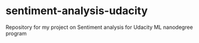 # sentiment-analysis-udacity
Repository for my project on Sentiment analysis for Udacity ML nanodegree program
